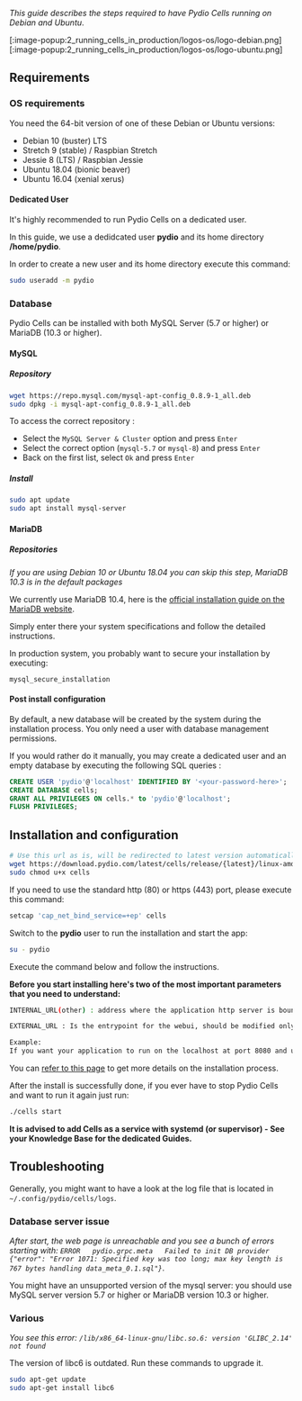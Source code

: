 
_This guide describes the steps required to have Pydio Cells running on Debian and Ubuntu_.

[:image-popup:2_running_cells_in_production/logos-os/logo-debian.png]
[:image-popup:2_running_cells_in_production/logos-os/logo-ubuntu.png]

## Requirements

### OS requirements

You need the 64-bit version of one of these Debian or Ubuntu versions:

- Debian 10 (buster) LTS 
- Stretch 9 (stable) / Raspbian Stretch
- Jessie 8 (LTS) / Raspbian Jessie
- Ubuntu 18.04 (bionic beaver)
- Ubuntu 16.04 (xenial xerus)

#### Dedicated User

It's highly recommended to run Pydio Cells on a dedicated user.

In this guide, we use a dedidcated user **pydio** and its home directory **/home/pydio**.

In order to create a new user and its home directory execute this command:

```sh
sudo useradd -m pydio
```

### Database

Pydio Cells can be installed with both MySQL Server (5.7 or higher) or MariaDB (10.3 or higher).

#### MySQL

##### Repository

```bash
wget https://repo.mysql.com/mysql-apt-config_0.8.9-1_all.deb
sudo dpkg -i mysql-apt-config_0.8.9-1_all.deb
```

To access the correct repository :

- Select the `MySQL Server & Cluster` option and press `Enter`
- Select the correct option (`mysql-5.7` or `mysql-8`) and press `Enter`
- Back on the first list, select `Ok` and press `Enter`

##### Install

```bash
sudo apt update
sudo apt install mysql-server
```

#### MariaDB

##### Repositories

_If you are using Debian 10 or Ubuntu 18.04 you can skip this step, MariaDB 10.3 is in the default packages_

We currently use MariaDB 10.4, here is the [official installation guide on the MariaDB website](https://downloads.mariadb.org/mariadb/repositories/#distro=Debian&version=10.4).

Simply enter there your system specifications and follow the detailed instructions.

In production system, you probably want to secure your installation by executing:

`mysql_secure_installation`

#### Post install configuration

By default, a new database will be created by the system during the installation process. You only need a user with database management permissions.

If you would rather do it manually, you may create a dedicated user and an empty database by executing the following SQL queries :

```SQL
CREATE USER 'pydio'@'localhost' IDENTIFIED BY '<your-password-here>';
CREATE DATABASE cells;
GRANT ALL PRIVILEGES ON cells.* to 'pydio'@'localhost';
FLUSH PRIVILEGES;
```

## Installation and configuration

```sh
# Use this url as is, will be redirected to latest version automatically
wget https://download.pydio.com/latest/cells/release/{latest}/linux-amd64/cells
sudo chmod u+x cells
```

If you need to use the standard http (80) or https (443) port, please execute this command:

```sh
setcap 'cap_net_bind_service=+ep' cells
```

Switch to the **pydio** user to run the installation and start the app:

```sh
su - pydio
```

Execute the command below and follow the instructions.

**Before you start installing here's two of the most important parameters that you need to understand:**

```sh
INTERNAL_URL(other) : address where the application http server is bound to. It MUST contain a server name and a port, should be of this form <ip-or-domain>:<port>.

EXTERNAL_URL : Is the entrypoint for the webui, should be modified only for specific cases such as a Reverse Proxy.

Example:
If you want your application to run on the localhost at port 8080 and use the url mycells.mypydio.com, then set INTERNAL_URL to localhost:8080 and EXTERNAL_URL to http://mycells.mypydio.com (or https)
```

You can [refer to this page](/en/docs/cells/v1/install-pydio-cells) to get more details on the installation process.

After the install is successfully done, if you ever have to stop Pydio Cells and want to run it again just run:

```sh
./cells start
```

**It is advised to add Cells as a service with systemd (or supervisor) - See your Knowledge Base for the dedicated Guides.**

## Troubleshooting

Generally, you might want to have a look at the log file that is located in `~/.config/pydio/cells/logs`.

### Database server issue

_After start, the web page is unreachable and you see a bunch of errors starting with: `ERROR   pydio.grpc.meta   Failed to init DB provider   {"error": "Error 1071: Specified key was too long; max key length is 767 bytes handling data_meta_0.1.sql"}`_.

You might have an unsupported version of the mysql server: you should use MySQL server version 5.7 or higher or MariaDB version 10.3 or higher.

### Various

_You see this error: `/lib/x86_64-linux-gnu/libc.so.6: version 'GLIBC_2.14' not found`_

The version of libc6 is outdated. Run these commands to upgrade it.

```sh
sudo apt-get update
sudo apt-get install libc6
```
